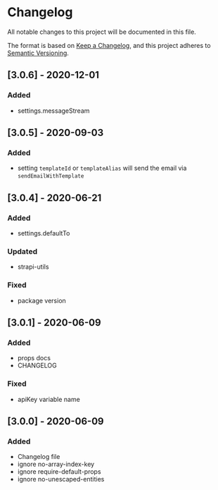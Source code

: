 # Changelog

All notable changes to this project will be documented in this file.

The format is based on [Keep a Changelog](https://keepachangelog.com/en/1.0.0/),
and this project adheres to [Semantic Versioning](https://semver.org/spec/v2.0.0.html).

## [3.0.6] - 2020-12-01

### Added

- settings.messageStream


## [3.0.5] - 2020-09-03

### Added

- setting `templateId` or `templateAlias` will send the email via `sendEmailWithTemplate`

## [3.0.4] - 2020-06-21

### Added

- settings.defaultTo

### Updated

- strapi-utils

### Fixed

- package version

## [3.0.1] - 2020-06-09

### Added

- props docs
- CHANGELOG

### Fixed

- apiKey variable name

## [3.0.0] - 2020-06-09

### Added

- Changelog file
- ignore no-array-index-key
- ignore require-default-props
- ignore no-unescaped-entities
